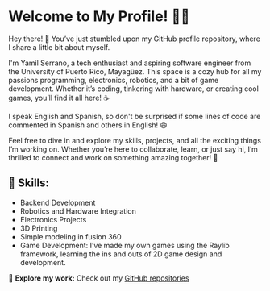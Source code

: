# Welcome to My Profile! 🎉👋

Hey there! 🎉 You’ve just stumbled upon my GitHub profile repository, where I share a little bit about myself.

I'm Yamil Serrano, a tech enthusiast and aspiring software engineer from the University of Puerto Rico, Mayagüez. This space is a cozy hub for all my passions programming, electronics, robotics, and a bit of game development. Whether it’s coding, tinkering with hardware, or creating cool games, you’ll find it all here! ☕️

I speak English and Spanish, so don't be surprised if some lines of code are commented in Spanish and others in English! 😄

Feel free to dive in and explore my skills, projects, and all the exciting things I’m working on. Whether you’re here to collaborate, learn, or just say hi, I’m thrilled to connect and work on something amazing together! 🚀
## 🔧 Skills:
- Backend Development
- Robotics and Hardware Integration
- Electronics Projects
- 3D Printing
- Simple modeling in fusion 360
- Game Development: I’ve made my own games using the Raylib framework, learning the ins and outs of 2D game design and development.

🔗 **Explore my work:**
Check out my [GitHub repositories](https://github.com/Yamil-Serrano)
